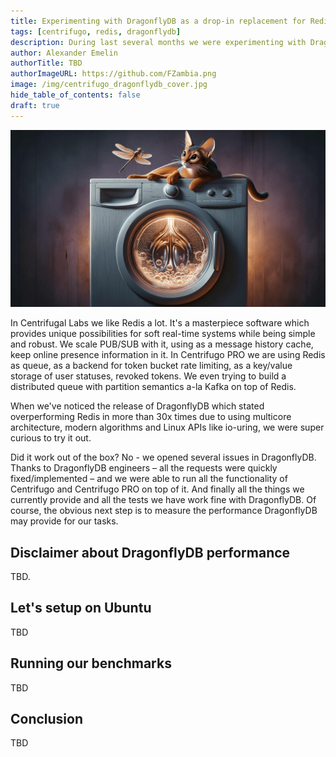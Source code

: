 ```yaml
---
title: Experimenting with DragonflyDB as a drop-in replacement for Redis in Centrifugo
tags: [centrifugo, redis, dragonflydb]
description: During last several months we were experimenting with DragonflyDB as a drop-in replacement for Redis in Centrifugo. Here, we want to share some thoughts and benchmark results about it.
author: Alexander Emelin
authorTitle: TBD
authorImageURL: https://github.com/FZambia.png
image: /img/centrifugo_dragonflydb_cover.jpg
hide_table_of_contents: false
draft: true
---
```


<img src="/img/centrifugo_dragonflydb_cover.jpg" />

In Centrifugal Labs we like Redis a lot. It's a masterpiece software which provides unique possibilities for soft real-time systems while being simple and robust. We scale PUB/SUB with it, using as a message history cache, keep online presence information in it. In Centrifugo PRO we are using Redis as queue, as a backend for token bucket rate limiting, as a key/value storage of user statuses, revoked tokens. We even trying to build a distributed queue with partition semantics a-la Kafka on top of Redis.

When we've noticed the release of DragonflyDB which stated overperforming Redis in more than 30x times due to using multicore architecture, modern algorithms and Linux APIs like io-uring, we were super curious to try it out.

<!--truncate-->

Did it work out of the box? No - we opened several issues in DragonflyDB. Thanks to DragonflyDB engineers – all the requests were quickly fixed/implemented – and we were able to run all the functionality of Centrifugo and Centrifugo PRO on top of it. And finally all the things we currently provide and all the tests we have work fine with DragonflyDB. Of course, the obvious next step is to measure the performance DragonflyDB may provide for our tasks.

## Disclaimer about DragonflyDB performance

TBD.

## Let's setup on Ubuntu

TBD

## Running our benchmarks

TBD

## Conclusion

TBD
